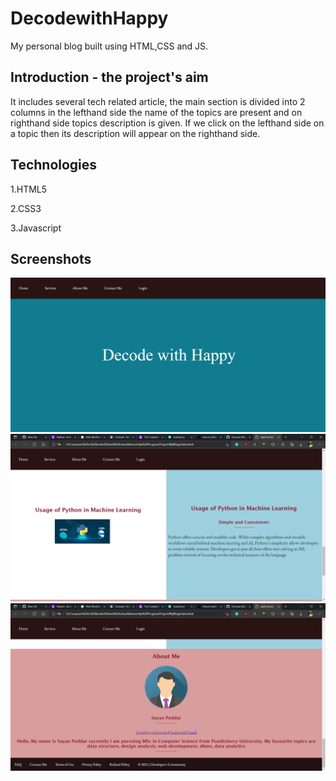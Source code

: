 
# DecodewithHappy

My personal blog built using HTML,CSS and JS. 


## Introduction - the project's aim

It includes several tech related article, the main section is divided into 2 columns in the lefthand side the name of the topics are present and on righthand side topics description is given. If we click on the lefthand side on a topic then its description will appear on the righthand side.
## Technologies

1.HTML5

2.CSS3

3.Javascript


## Screenshots
<img src="Images/SS-1.png">

<img src="Images/SS-2.png">

<img src="Images/SS-3.png">
